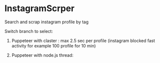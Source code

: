 # InstagramScrper

Search and scrap instagram profile by tag

Switch branch to select:

1. Puppeteer with claster :
   max 2.5 sec per profile
   (instagram blocked fast activity for example 100 profile for 10 min)

2. Puppeteer with node.js thread:
